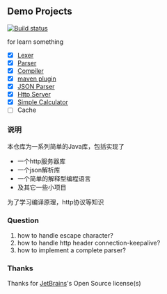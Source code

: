 ## Demo Projects
[![Build status](https://github.com/wuare/demo/workflows/Java%20CI%20with%20Maven/badge.svg)](https://github.com/wuare/demo/actions) 

for learn something
- [x] [Lexer](https://github.com/wuare/demo/blob/master/demo-compile/src/main/java/top/wuare/lang/lexer/Lexer.java)
- [x] [Parser](https://github.com/wuare/demo/blob/master/demo-compile/src/main/java/top/wuare/lang/parser/Parser.java)
- [x] [Compiler](https://github.com/wuare/demo/tree/master/demo-compile)
- [x] [maven plugin](https://github.com/wuare/demo/tree/master/demo-maven-plugin)  
- [x] [JSON Parser](https://github.com/wuare/demo/tree/master/demo-json)
- [x] [Http Server](https://github.com/wuare/demo/tree/master/demo-http-server)
- [x] [Simple Calculator](https://github.com/wuare/demo/tree/master/demo-calculator)
- [ ] Cache

### 说明
本仓库为一系列简单的Java库，包括实现了
* 一个http服务器库
* 一个json解析库
* 一个简单的解释型编程语言
* 及其它一些小项目  

为了学习编译原理，http协议等知识  
### Question
1. how to handle escape character? 
2. how to handle http header connection-keepalive? 
3. how to implement a complete parser? 

### Thanks
Thanks for [JetBrains](https://www.jetbrains.com/)'s Open Source license(s)
